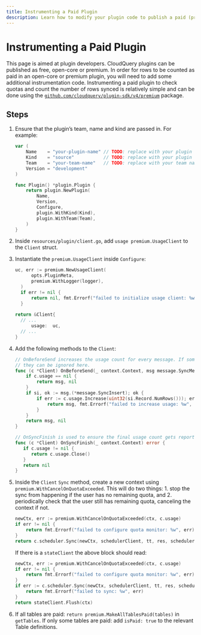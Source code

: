 ```yaml
---
title: Instrumenting a Paid Plugin
description: Learn how to modify your plugin code to publish a paid (premium or open-core) plugin
---
```


# Instrumenting a Paid Plugin

This page is aimed at plugin developers. CloudQuery plugins can be published as free, open-core or premium. In order for rows to be counted as paid in an open-core or premium plugin, you will need to add some additional instrumentation code. Instrumenting a paid plugin to check quotas and count the number of rows synced is relatively simple and can be done using the [`github.com/cloudquery/plugin-sdk/v4/premium`](http://github.com/cloudquery/plugin-sdk/v4/premium) package.

## Steps

1. Ensure that the plugin’s team, name and kind are passed in. For example:

   ```go
   var (
       Name    = "your-plugin-name" // TODO: replace with your plugin name
       Kind    = "source"           // TODO: replace with your plugin kind (source / destination)
       Team    = "your-team-name"   // TODO: replace with your team name
       Version = "development"
   )
   
   func Plugin() *plugin.Plugin {
       return plugin.NewPlugin(
           Name,
           Version,
           Configure,
           plugin.WithKind(Kind),
           plugin.WithTeam(Team),
       )
   }
   ```

2. Inside `resources/plugin/client.go`, add `usage premium.UsageClient` to the `Client` struct.
3. Instantiate the `premium.UsageClient` inside `Configure`:

   ```go
   uc, err := premium.NewUsageClient(
         opts.PluginMeta,
         premium.WithLogger(logger),
     )
     if err != nil {
         return nil, fmt.Errorf("failed to initialize usage client: %w", err)
     }
 
   return &Client{
     // ...
         usage:  uc,
     // ...
   }
   ```

4. Add the following methods to the `Client`:

   ```go
   // OnBeforeSend increases the usage count for every message. If some messages should not be counted,
   // they can be ignored here.
   func (c *Client) OnBeforeSend(_ context.Context, msg message.SyncMessage) (message.SyncMessage, error) {
       if c.usage == nil {
           return msg, nil
       }
       if si, ok := msg.(*message.SyncInsert); ok {
           if err := c.usage.Increase(uint32(si.Record.NumRows())); err != nil {
               return msg, fmt.Errorf("failed to increase usage: %w", err)
           }
       }
       return msg, nil
   }
   
   // OnSyncFinish is used to ensure the final usage count gets reported
   func (c *Client) OnSyncFinish(_ context.Context) error {
      if c.usage != nil {
         return c.usage.Close()
      }
      return nil
   }
   ```

5. Inside the `Client` `Sync` method, create a new context using `premium.WithCancelOnQuotaExceeded`. This will do two things: 1. stop the sync from happening if the user has no remaining quota, and 2. periodically check that the user still has remaining quota, canceling the context if not.

   ```go
   newCtx, err := premium.WithCancelOnQuotaExceeded(ctx, c.usage)
   if err != nil {
       return fmt.Errorf("failed to configure quota monitor: %w", err)
   }
   return c.scheduler.Sync(newCtx, schedulerClient, tt, res, scheduler.WithSyncDeterministicCQID(options.DeterministicCQID))
   ```

   If there is a `stateClient` the above block should read:

   ```go
   newCtx, err := premium.WithCancelOnQuotaExceeded(ctx, c.usage)
   if err != nil {
       return fmt.Errorf("failed to configure quota monitor: %w", err)
   }
   if err := c.scheduler.Sync(newCtx, schedulerClient, tt, res, scheduler.WithSyncDeterministicCQID(options.DeterministicCQID)); err != nil {
       return fmt.Errorf("failed to sync: %w", err)
   }
   return stateClient.Flush(ctx)
   ```

6. If all tables are paid: `return premium.MakeAllTablesPaid(tables)` in `getTables`.
If only some tables are paid: add `isPaid: true` to the relevant Table definitions.
